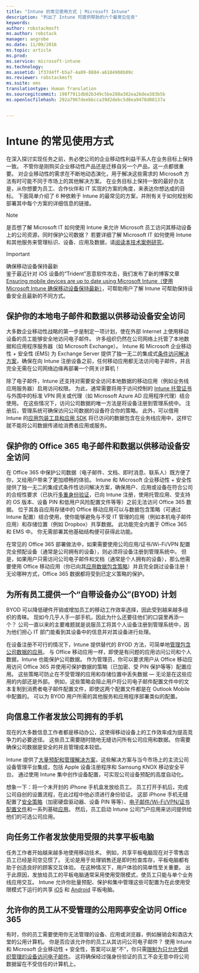 ```yaml
---
title: "Intune 的常见使用方式 | Microsoft Intune"
description: "列出了 Intune 可提供帮助的六个最常见任务"
keywords: 
author: robstackmsft
ms.author: robstack
manager: angrobe
ms.date: 11/09/2016
ms.topic: article
ms.prod: 
ms.service: microsoft-intune
ms.technology: 
ms.assetid: 1f37d4ff-b5a7-4a89-8884-a6184908b09c
ms.reviewer: robstackmsft
ms.suite: ems
translationtype: Human Translation
ms.sourcegitcommit: 198f7911db02b349c5be280a382ea26dea383b5b
ms.openlocfilehash: 292a7967deebbcca39d2debc5d8ea9478d08137a


---
```


# <a name="common-ways-to-use-intune"></a>Intune 的常见使用方式

在深入探讨实现任务之前，务必使公司的企业移动性利益干系人在业务目标上保持一致。  不管你是刚购买企业移动性产品还是迁移自另一个产品，这一点都很重要。  对企业移动性的需求在不断地动态演化，用于解决这些需求的 Microsoft 方法有时可能不同于市场上的其他解决方案。  在业务目标上保持一致的最好办法是，从你想要为员工、合作伙伴和 IT 实现的方案的角度，来表达你想达成的目标。  下面简单介绍了 6 种依赖于 Intune 的最常见的方案，并附有关于如何规划和部署其中每个方案的详细信息的链接。

>[!NOTE]
>是否想了解 Microsoft IT 如何使用 Intune 来允许 Microsoft 员工访问其移动设备上的公司资源，同时保护公司数据？ 若要详细了解 Microsoft IT 如何使用 Intune 和其他服务来管理标识、设备、应用及数据，请[阅读本技术案例研究](https://www.microsoft.com/itshowcase/Article/Content/588)。  

>[!IMPORTANT]
>确保移动设备保持最新<br>
>鉴于最近针对 iOS 设备的“Trident”恶意软件攻击，我们发布了新的博客文章 [Ensuring mobile devices are up to date using Microsoft Intune（使用 Microsoft Intune 确保移动设备保持最新）](https://blogs.technet.microsoft.com/enterprisemobility/2016/08/26/ensuring-mobile-devices-are-up-to-date-using-microsoft-intune/)，可帮助用户了解 Intune 可帮助保持设备安全且最新的不同方式。

## <a name="securing-your-onpremises-email-and-data-so-it-can-be-safely-accessed-by-mobile-devices"></a>保护你的本地电子邮件和数据以供移动设备安全访问
大多数企业移动性战略的第一步是制定一项计划，使在外部 Internet 上使用移动设备的员工能够安全地访问电子邮件。 许多组织仍然在公司网络上托管了本地数据和应用程序服务器（如 Microsoft Exchange）。 Intune 和 Microsoft 企业移动性 + 安全性 (EMS) 为 Exchange Server 提供了独一无二的集成式[条件访问解决方案](/intune/deploy-use/restrict-access-to-email-and-o365-services-with-microsoft-intune)，确保在向 Intune 注册设备之前，任何移动应用都无法访问电子邮件，并且完全无需在公司网络边缘再部署一个网关计算机！

除了电子邮件，Intune 还支持对需要安全访问本地数据的移动应用（例如业务线应用服务器）启用访问权限。  为此，通常需要将用于访问控制的 [Intune 托管证书](/intune/deploy-use/secure-resource-access-with-certificate-profiles)与外围中的标准 VPN 网关或代理（如 Microsoft Azure AD 应用程序代理）结合使用。  在这些情况下，访问公司数据的唯一方法是将设备注册到管理系统中。  注册后，管理系统可确保访问公司数据的设备符合你的策略。  此外，可以借用 Intune 的[应用包装工具和应用 SDK](/intune/deploy-use/decide-how-to-prepare-apps-for-mobile-application-management-with-microsoft-intune) 将已访问的数据包含在业务线应用中，这样它就不能将公司数据传递给消费者应用或服务。

<!-- Learn more about how to plan and deploy Intune to help secure on-premises email and data. -->

## <a name="securing-your-office-365-email-and-data-so-it-can-be-safely-accessed-by-mobile-devices"></a>保护你的 Office 365 电子邮件和数据以供移动设备安全访问
在 Office 365 中保护公司数据（电子邮件、文档、即时消息、联系人）既方便了你，又给用户带来了更加顺畅的体验。 Intune 和 Microsoft 企业移动性 + 安全性提供了独一无二的集成式条件性访问解决方案，确保用户、应用或设备在符合公司的合规性要求（已执行[多重身份验证](/intune/deploy-use/protect-windows-devices-with-multi-factor-authentication)，已向 Intune 注册，使用托管应用、受支持的 OS 版本、设备 PIN 和低用户风险配置文件等等）之前无法访问 Office 365 数据。 位于其各自应用存储中的 Office 移动应用可以与数据包含策略（可通过 Intune 配置）结合使用，使你能够避免与不受 IT 管理的应用（例如本机电子邮件应用）和存储位置（例如 Dropbox）共享数据。  此功能完全内置于 Office 365 和 EMS 中。  你无需部署其他基础结构便可获得此功能。

在常见的 Office 365 部署做法中，如果需要使用公司应用/证书/Wi-Fi/VPN 配置完全预配设备（通常是公司拥有的设备），则必须将设备注册到管理系统中。  但是，如果用户只需访问公司电子邮件和文档（通常是个人拥有的设备），那么他需要使用 Office 移动应用（你已向其[应用数据包含策略](/intune/deploy-use/protect-apps-and-data-with-microsoft-intune)）并且完全跳过设备注册！  无论哪种方式，Office 365 数据都将受到已定义策略的保护。

<!-- Learn more about how to plan and deploy Intune to help secure Office 365 email and data. -->

## <a name="offer-a-bring-your-own-device-byod-program-to-all-employees"></a>为所有员工提供一个“自带设备办公”(BYOD) 计划
BYOD 可以降低硬件开销或增加员工的移动工作效率选择，因此受到越来越多组织的青睐。 现如今几乎人手一部手机，因此为什么还要往他们的口袋里再添一个？ 公司一直以来的主要难题就是说服员工将其个人设备注册到管理系统中，因为他们担心 IT 部门能看到其设备中的信息并对其设备进行处理。  

在设备注册不可行的情况下，Intune 提供替代的 BYOD 方法，可简单地[管理包含公司数据的应用](/intune/deploy-use/protect-apps-and-data-with-microsoft-intune)。  与 Office 移动应用一样，即使是有问题的应用访问公司和个人数据，Intune 也能保护公司数据。  作为管理员，你可以要求用户从 Office 移动应用访问 Office 365 并使用可保护数据的策略（已加密、受 PIN 保护等等）配置应用。  这些策略可防止在不受管理的应用和存储位置中丢失数据 — 无论是在这些应用的内部还是外部。  例如，这些策略会阻止用户将公司电子邮件配置文件中的文本复制到消费者电子邮件配置文件，即使这两个配置文件都是在 Outlook Mobile 中配置的。  可以为 BYOD 用户所需的其他服务和应用程序部署类似的配置。

<!-- Learn more about how to plan and deploy Intune to support BYOD.-->

## <a name="issue-corporateowned-phones-to-your-information-workers"></a>向信息工作者发放公司拥有的手机
现在的大多数信息工作者都是移动办公，这使得移动设备上的工作效率成为提高竞争力的必要途径。  这些员工需要随时随地无缝访问所有公司应用和数据。  你需要确保公司数据是安全的并且管理成本较低。  

Intune 提供了[大量预配和管理解决方案](/intune/deploy-use/manage-corporate-owned-devices)，这些解决方案与当今市场上的主流公司设备管理平台集成，包括 Apple 设备注册程序和 Samsung KNOX 移动安全平台。  通过使用 Intune 集中创作设备配置，可实现公司设备预配的高度自动化。  

想象一下：将一个未开封的 iPhone 手机盒发放给员工。 员工打开手机后，完成公司自创的设置流程，在此过程中他必须进行身份验证。 这部 iPhone 手机无缝配置了[安全策略](/intune/deploy-use/manage-settings-and-features-on-your-devices-with-microsoft-intune-policies)（加密硬盘驱动器、设备 PIN 等等）、[电子邮件/Wi-Fi/VPN/证书配置文件](/intune/deploy-use/enable-access-to-company-resources-with-microsoft-intune)和一系列基础[应用](/intune/deploy-use/add-apps)。 然后，员工启动 Intune 公司门户应用来访问提供给他们的可选公司应用。

<!-- Learn more about how to plan and deploy Intune to support corporate owned devices. -->

## <a name="issue-limiteduse-shared-tablets-to-your-task-workers"></a>向任务工作者发放使用受限的共享平板电脑
任务工作者开始越来越多地使用移动技术。  例如，共享平板电脑现在对于零售店员工已经是司空见惯了。  无论是用于处理销售还是即时检查库存，平板电脑都有助于创造良好的顾客交互体验。  在这种情况下，用户体验的简单性至关重要。  出于此原因，发放给员工的平板电脑通常采用使用受限模式，使员工只能与单个业务线应用交互。  Intune 允许你批量预配、保护和集中管理这些可配置为在此使用受限模式下运行的共享 [iOS](/intune/deploy-use/ios-policy-settings-in-microsoft-intune#general-configuration-policy-settings) 和 [Android](/intune/deploy-use/android-policy-settings-in-microsoft-intune#general-configuration-policy) 平板电脑。

<!-- Learn more about how to plan and deploy Intune to support shared tablets. -->

## <a name="enable-your-employees-to-securely-access-office-365-from-an-unmanaged-public-kiosk"></a>允许你的员工从不受管理的公用网亭安全访问 Office 365
有时，你的员工需要使用你无法管理的设备、应用或浏览器，例如展销会和酒店大堂的公用计算机。 你是否应该允许你的员工从其访问公司电子邮件？ 使用 Intune 和 Microsoft 企业移动性 + 安全性，<!--you have choices. The-->答案可以是“不”，你只需[限制为只允许受组织管理的设备访问电子邮件](/intune/deploy-use/restrict-access-to-email-and-o365-services-with-microsoft-intune)。  <!-- Alternatively, you can choose to allow limited access to these untrusted computers by requiring multi-factor authentication and only allowing browser access (Outlook Web Access) in a mode where files cannot be downloaded (e.g. email attachments).-->这将确保经过强身份验证的员工不会无意中将公司数据留在不受信任的计算机上。

<!-- Learn more about how to plan and deploy Intune to support kiosks. -->



<!--HONumber=Nov16_HO2-->



